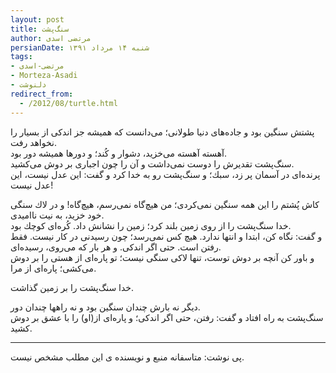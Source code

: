 ```yaml
---
layout: post
title: سنگ‌پشت
author: مرتضی اسدی
persianDate: شنبه ۱۴ مرداد ۱۳۹۱
tags:
- مرتضی-اسدی
- Morteza-Asadi
- دلنوشت
redirect_from:
  - /2012/08/turtle.html
---
```

  
پشتش‌ سنگین‌ بود و جاده‌های‌ دنیا طولانی؛ می‌دانست‌ كه‌ همیشه‌ جز اندكی‌ از بسیار را نخواهد رفت.  
آهسته آهسته‌ می‌خزید، دشوار و كُند؛ و دورها همیشه‌ دور بود.  
سنگ‌پشت‌ تقدیرش‌ را دوست‌ نمی‌داشت‌ و آن‌ را چون‌ اجباری‌ بر دوش‌ می‌كشید.  
پرنده‌ای‌ در آسمان‌ پر زد، سبك؛ و سنگ‌پشت‌ رو به‌ خدا كرد و گفت: این‌ عدل‌ نیست، این‌ عدل‌ نیست!  



كاش‌ پُشتم‌ را این‌ همه‌ سنگین‌ نمی‌كردی؛ من‌ هیچ‌گاه‌ نمی‌رسم، هیچ‌گاه! و در لاك‌ سنگی‌ خود خزید، به‌ نیت‌ ناامیدی.  
خدا سنگ‌پشت‌ را از روی‌ زمین‌ بلند كرد؛ زمین‌ را نشانش‌ داد. كُره‌ای‌ كوچك‌ بود.  
و گفت: نگاه‌ كن، ابتدا و انتها ندارد. هیچ كس‌ نمی‌رسد؛ چون‌ رسیدنی‌ در كار نیست. فقط‌ رفتن‌ است. حتی‌ اگر اندكی. و هر بار كه‌ می‌روی، رسیده‌ای.  
و باور كن‌ آنچه‌ بر دوش‌ توست، تنها لاكی‌ سنگی‌ نیست؛ تو پاره‌ای‌ از هستی‌ را بر دوش‌ می‌كشی؛ پاره‌ای‌ از مرا.  
  
خدا سنگ‌پشت‌ را بر زمین‌ گذاشت.  
  
دیگر نه‌ بارش‌ چندان‌ سنگین‌ بود و نه‌ راهها چندان‌ دور.  
سنگ‌پشت‌ به‌ راه‌ افتاد و گفت: رفتن، حتی‌ اگر اندكی؛ و پاره‌ای‌ از(او) را با عشق‌ بر دوش‌ كشید.  
  

* * *

  
  
پی نوشت: متاسفانه منبع و نویسنده ی این مطلب مشخص نیست.

